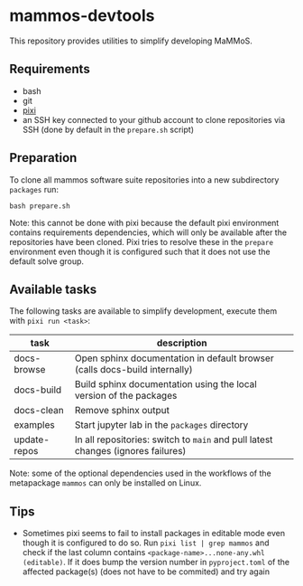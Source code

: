 # mammos-devtools

This repository provides utilities to simplify developing MaMMoS.

## Requirements
- bash
- git
- [pixi](https://pixi.sh/latest/)
- an SSH key connected to your github account to clone repositories via SSH
  (done by default in the `prepare.sh` script)

## Preparation

To clone all mammos software suite repositories into a new subdirectory
`packages` run:
```shell
bash prepare.sh
```

Note: this cannot be done with pixi because the default pixi environment
contains requirements dependencies, which will only be available after the
repositories have been cloned. Pixi tries to resolve these in the `prepare`
environment even though it is configured such that it does not use the default
solve group.


## Available tasks

The following tasks are available to simplify development, execute them with
`pixi run <task>`:

| task         | description                                                                      |
|--------------|----------------------------------------------------------------------------------|
| docs-browse  | Open sphinx documentation in default browser (calls docs-build internally)       |
| docs-build   | Build sphinx documentation using the local version of the packages               |
| docs-clean   | Remove sphinx output                                                             |
| examples     | Start jupyter lab in the `packages` directory                                    |
| update-repos | In all repositories: switch to `main` and pull latest changes (ignores failures) |

Note: some of the optional dependencies used in the workflows of the metapackage
`mammos` can only be installed on Linux.

## Tips

- Sometimes pixi seems to fail to install packages in editable mode even though
  it is configured to do so. Run `pixi list | grep mammos` and check if the last
  column contains `<package-name>...none-any.whl (editable)`. If it does bump
  the version number in `pyproject.toml` of the affected package(s) (does not
  have to be commited) and try again

